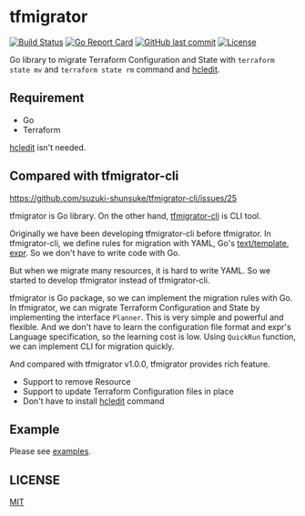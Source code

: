 # tfmigrator

[![Build Status](https://github.com/suzuki-shunsuke/tfmigrator/workflows/test/badge.svg)](https://github.com/suzuki-shunsuke/tfmigrator/actions)
[![Go Report Card](https://goreportcard.com/badge/github.com/suzuki-shunsuke/tfmigrator)](https://goreportcard.com/report/github.com/suzuki-shunsuke/tfmigrator)
[![GitHub last commit](https://img.shields.io/github/last-commit/suzuki-shunsuke/tfmigrator.svg)](https://github.com/suzuki-shunsuke/tfmigrator)
[![License](http://img.shields.io/badge/license-mit-blue.svg?style=flat-square)](https://raw.githubusercontent.com/suzuki-shunsuke/tfmigrator/main/LICENSE)

Go library to migrate Terraform Configuration and State with `terraform state mv` and `terraform state rm` command and [hcledit](https://github.com/minamijoyo/hcledit).

## Requirement

* Go
* Terraform

[hcledit](https://github.com/minamijoyo/hcledit) isn't needed.

## Compared with tfmigrator-cli

https://github.com/suzuki-shunsuke/tfmigrator-cli/issues/25

tfmigrator is Go library. On the other hand, [tfmigrator-cli](https://github.com/suzuki-shunsuke/tfmigrator-cli) is CLI tool.

Originally we have been developing tfmigrator-cli before tfmigrator.
In tfmigrator-cli, we define rules for migration with YAML, Go's [text/template](https://golang.org/pkg/text/template/), [expr](https://github.com/antonmedv/expr).
So we don't have to write code with Go.

But when we migrate many resources, it is hard to write YAML.
So we started to develop tfmigrator instead of tfmigrator-cli.

tfmigrator is Go package, so we can implement the migration rules with Go.
In tfmigrator, we can migrate Terraform Configuration and State by implementing the interface `Planner`.
This is very simple and powerful and flexible.
And we don't have to learn the configuration file format and expr's Language specification, so the learning cost is low.
Using `QuickRun` function, we can implement CLI for migration quickly.

And compared with tfmigrator v1.0.0, tfmigrator provides rich feature.

* Support to remove Resource
* Support to update Terraform Configuration files in place
* Don't have to install [hcledit](https://github.com/minamijoyo/hcledit) command

## Example

Please see [examples](examples).

## LICENSE

[MIT](LICENSE)
